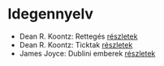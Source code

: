 # Idegennyelv

- Dean R. Koontz: Rettegés [részletek](_details/%7Bopf.creator%7D.md#id_1076)
- Dean R. Koontz: Ticktak [részletek](_details/%7Bopf.creator%7D.md#id_1073)
- James Joyce: Dublini emberek [részletek](_details/%7Bopf.creator%7D.md#id_455)